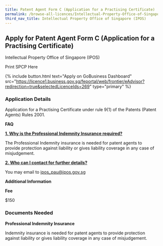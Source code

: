 ```yaml
---
title: Patent Agent Form C (Application for a Practising Certificate)
permalink: /browse-all-licences/Intellectual-Property-Office-of-Singapore-(IPOS)/Patent-Agent-Form-C--Application-for-a-Practising-Certificate-
third_nav_title: Intellectual Property Office of Singapore (IPOS)
---
```


## Apply for Patent Agent Form C (Application for a Practising Certificate)

Intellectual Property Office of Singapore (IPOS)

Print SPCP Here


{% include button.html text="Apply on GoBusiness Dashboard" src="https://licence1.business.gov.sg/feportal/web/frontier/eAdvisor?redirection=true&selectedLicenceIds=269" type="primary" %}

### Application Details

<p>Application for a Practising Certificate under rule 9(1) of the Patents (Patent Agents) Rules 2001.</p>
<p><strong>FAQ</strong></p>

<p><strong><u>1. Why is the Professional Indemnity Insurance required?</u></strong></p>
<p>The Professional Indemnity insurance is needed for patent agents to provide protection against liability or gives liability coverage in any case of misjudgement.</p>
<p><strong><u>2. Who can I contact for further details?</u></strong></p>
<p>You may email to <a href="mailto:ipos_pau@ipos.gov.sg">ipos_pau@ipos.gov.sg</a></p>

**Additional Information**

<p><strong>Fee</strong></p><p>$150</p>

### Documents Needed

<p><strong>Professional Indemnity Insurance</strong></p>
<p>Indemnity insurance is needed for patent agents to provide protection against liability or gives liability coverage in any case of misjudgement.</p>

